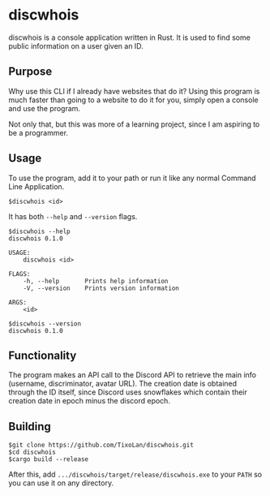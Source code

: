 # discwhois
discwhois is a console application written in Rust. It is used to find some public information on a user given an ID.

## Purpose
Why use this CLI if I already have websites that do it? Using this program is much faster than going to a website to do it for you, simply open a console and use the program.

Not only that, but this was more of a learning project, since I am aspiring to be a programmer.

## Usage
To use the program, add it to your path or run it like any normal Command Line Application.
```
$discwhois <id>
```

It has both `--help` and `--version` flags.
```
$discwhois --help
discwhois 0.1.0

USAGE:
    discwhois <id>

FLAGS:
    -h, --help       Prints help information
    -V, --version    Prints version information

ARGS:
    <id>
```

```
$discwhois --version
discwhois 0.1.0
```

## Functionality
The program makes an API call to the Discord API to retrieve the main info (username, discriminator, avatar URL). The creation date is obtained through the ID itself, since Discord uses snowflakes which contain their creation date in epoch minus the discord epoch.

## Building
```
$git clone https://github.com/TixoLan/discwhois.git
$cd discwhois
$cargo build --release
```
After this, add `.../discwhois/target/release/discwhois.exe` to your `PATH` so you can use it on any directory.
